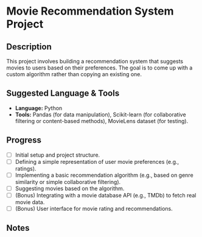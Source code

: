 # Movie Recommendation System Project

## Description

This project involves building a recommendation system that suggests movies to users based on their preferences. The goal is to come up with a custom algorithm rather than copying an existing one.

## Suggested Language & Tools

*   **Language:** Python
*   **Tools:** Pandas (for data manipulation), Scikit-learn (for collaborative filtering or content-based methods), MovieLens dataset (for testing).

## Progress

*   [ ] Initial setup and project structure.
*   [ ] Defining a simple representation of user movie preferences (e.g., ratings).
*   [ ] Implementing a basic recommendation algorithm (e.g., based on genre similarity or simple collaborative filtering).
*   [ ] Suggesting movies based on the algorithm.
*   [ ] (Bonus) Integrating with a movie database API (e.g., TMDb) to fetch real movie data.
*   [ ] (Bonus) User interface for movie rating and recommendations.

## Notes

